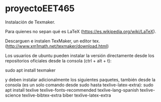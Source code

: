 # proyectoEET465

Instalación de Texmaker.

Para quienes no sepan qué es LaTeX (https://es.wikipedia.org/wiki/LaTeX).

Descarguen e instalen TexMaker, un editor tex.  (http://www.xm1math.net/texmaker/download.html)

Los usuarios de ubuntu pueden instalar la versión directamente desde los repositorios oficiales desde la consola (ctrl + alt + t):

sudo apt install texmaker

y deben instalar adicionalmente los siguientes paquetes, también desde la consola (es un solo comando desde sudo hasta texlive-latex-extra):
sudo apt install texlive texlive-fonts-recommended texlive-lang-spanish texlive-science texlive-bibtex-extra biber texlive-latex-extra
